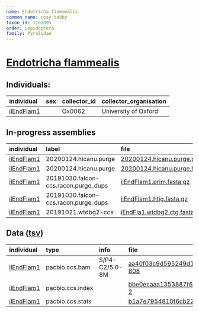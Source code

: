 ```yaml
---
name: Endotricha flammealis
common_name: rosy tabby
taxon_id: 1101095
order: Lepidoptera
family: Pyralidae
---
```


# [Endotricha flammealis](https://www.ebi.ac.uk/ena/data/taxonomy/v1/taxon/tax-id/1101095)

## Individuals:

| individual | sex | collector_id | collector_organisation |
| :--------- | :-: | :----------- | :--------------------- |
| [ilEndFlam1](ilEndFlam1.md) |  | Ox0062 | University of Oxford |

## In-progress assemblies

| individual | label | file |
| :--------- | :---- | :--- |
| [ilEndFlam1](ilEndFlam1.md) | 20200124.hicanu.purge | [20200124.hicanu.purge.prim.fasta.gz](https://darwin.cog.sanger.ac.uk/insects/Endotricha_flammealis/ilEndFlam1/assemblies/working/20200124.hicanu.purge/20200124.hicanu.purge.prim.fasta.gz) |
| [ilEndFlam1](ilEndFlam1.md) | 20200124.hicanu.purge | [20200124.hicanu.purge.htig.fasta.gz](https://darwin.cog.sanger.ac.uk/insects/Endotricha_flammealis/ilEndFlam1/assemblies/working/20200124.hicanu.purge/20200124.hicanu.purge.htig.fasta.gz) |
| [ilEndFlam1](ilEndFlam1.md) | 20191030.falcon-ccs.racon.purge_dups | [ilEndFlam1.prim.fasta.gz](https://darwin.cog.sanger.ac.uk/insects/Endotricha_flammealis/ilEndFlam1/assemblies/working/20191030.falcon-ccs.racon.purge_dups/ilEndFlam1.prim.fasta.gz) |
| [ilEndFlam1](ilEndFlam1.md) | 20191030.falcon-ccs.racon.purge_dups | [ilEndFlam1.htig.fasta.gz](https://darwin.cog.sanger.ac.uk/insects/Endotricha_flammealis/ilEndFlam1/assemblies/working/20191030.falcon-ccs.racon.purge_dups/ilEndFlam1.htig.fasta.gz) |
| [ilEndFlam1](ilEndFlam1.md) | 20191021.wtdbg2-ccs | [iEndFla1.wtdbg2.ctg.fasta.gz](https://darwin.cog.sanger.ac.uk/insects/Endotricha_flammealis/ilEndFlam1/assemblies/working/20191021.wtdbg2-ccs/iEndFla1.wtdbg2.ctg.fasta.gz) |

## Data ([tsv](Endotricha_flammealis_data.tsv))

| individual | type | info | file |
| :--------- | :--- | :--- | :--- |
| [ilEndFlam1](ilEndFlam1.md) | pacbio.ccs.bam | S/P4-C2/5.0-8M | [aa40f03c9d595249d190e1c6ce798fd9-808](https://darwin.cog.sanger.ac.uk/insects/Endotricha_flammealis/ilEndFlam1/genomic_data/pacbio/m64016_191016_110433.bc1008_BAK8A_OA--bc1008_BAK8A_OA.ccs.bam) |
| [ilEndFlam1](ilEndFlam1.md) | pacbio.ccs.index |  | [bbe0ecaaa1353887f6b7fa18b5d95822-2](https://darwin.cog.sanger.ac.uk/insects/Endotricha_flammealis/ilEndFlam1/genomic_data/pacbio/m64016_191016_110433.bc1008_BAK8A_OA--bc1008_BAK8A_OA.ccs.bam.pbi) |
| [ilEndFlam1](ilEndFlam1.md) | pacbio.ccs.stats |  | [b1a7e7954810f6cb228d9bf7074c968e](https://darwin.cog.sanger.ac.uk/insects/Endotricha_flammealis/ilEndFlam1/genomic_data/pacbio/m64016_191016_110433.bc1008_BAK8A_OA--bc1008_BAK8A_OA.ccs.stats) |
